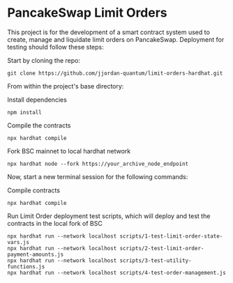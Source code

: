 # PancakeSwap Limit Orders

This project is for the development of a smart contract system used to create, manage and liquidate limit orders on PancakeSwap.
Deployment for testing should follow these steps:

Start by cloning the repo:
```
git clone https://github.com/jjordan-quantum/limit-orders-hardhat.git
```

From within the project's base directory:


Install dependencies
```
npm install
```

Compile the contracts
```
npx hardhat compile
```

Fork BSC mainnet to local hardhat network
```
npx hardhat node --fork https://your_archive_node_endpoint
```

Now, start a new terminal session for the following commands:

Compile contracts
```
npx hardhat compile
```

Run Limit Order deployment test scripts, which will deploy and test the contracts in the local fork of BSC
```
npx hardhat run --network localhost scripts/1-test-limit-order-state-vars.js
npx hardhat run --network localhost scripts/2-test-limit-order-payment-amounts.js
npx hardhat run --network localhost scripts/3-test-utility-functions.js
npx hardhat run --network localhost scripts/4-test-order-management.js
```
